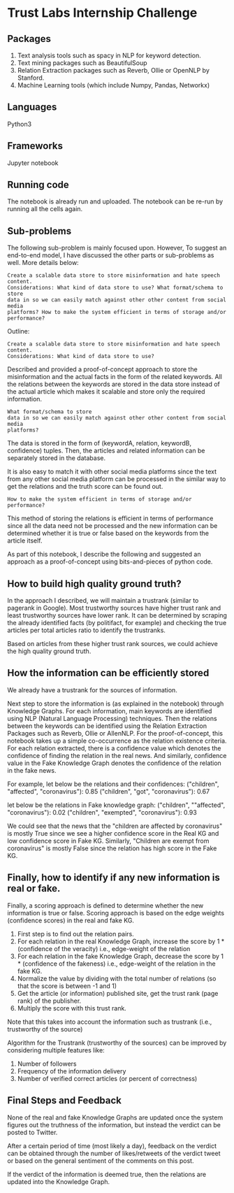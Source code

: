# Trust Labs Internship Challenge

## Packages
1. Text analysis tools such as spacy in NLP for keyword detection.
2. Text mining packages such as BeautifulSoup
3. Relation Extraction packages such as Reverb, Ollie or OpenNLP by Stanford.
4. Machine Learning tools (which include Numpy, Pandas, Networkx)

## Languages
Python3

## Frameworks
Jupyter notebook

## Running code
The notebook is already run and uploaded. The notebook can be re-run by running all the cells again.

## Sub-problems
The following sub-problem is mainly focused upon. However, To suggest an end-to-end model, I have discussed the other parts or sub-problems as well. More details below: 

```
Create a scalable data store to store misinformation and hate speech content. 
Considerations: What kind of data store to use? What format/schema to store 
data in so we can easily match against other other content from social media
platforms? How to make the system efficient in terms of storage and/or performance?
```

Outline:
```
Create a scalable data store to store misinformation and hate speech content. 
Considerations: What kind of data store to use?
```

Described and provided a proof-of-concept approach to store the misinformation and the actual facts in the form of the related keywords. All the relations between the keywords are stored in the data store instead of the actual article which makes it scalable and store only the required information.

```
What format/schema to store 
data in so we can easily match against other other content from social media
platforms?
```

The data is stored in the form of (keywordA, relation, keywordB, confidence) tuples. Then, the articles and related information can be separately stored in the database. 

It is also easy to match it with other social media platforms since the text from any other social media platform can be processed in the similar way to get the relations and the truth score can be found out.

```
How to make the system efficient in terms of storage and/or performance?
```

This method of storing the relations is efficient in terms of performance since all the data need not be processed and the new information can be determined whether it is true or false based on the keywords from the article itself.

As part of this notebook, I describe the following and suggested an approach as a proof-of-concept using bits-and-pieces of python code.

## How to build high quality ground truth?
In the approach I described, we will maintain a trustrank (similar to pagerank in Google). Most trustworthy sources have higher trust rank and least trustworthy sources have lower rank. It can be determined by scraping the already identified facts (by politifact, for example) and checking the true articles per total articles ratio to identify the trustranks.

Based on articles from these higher trust rank sources, we could achieve the high quality ground truth.

## How the information can be efficiently stored
We already have a trustrank for the sources of information.

Next step to store the information is (as explained in the notebook) through Knowledge Graphs. For each information, main keywords are identified using NLP (Natural Language Processing) techniques. Then the relations between the keywords can be identified using the Relation Extraction Packages such as Reverb, Ollie or AllenNLP. For the proof-of-concept, this notebook takes up a simple co-occurrence as the relation existence criteria. For each relation extracted, there is a confidence value which denotes the confidence of finding the relation in the real news. And similarly, confidence value in the Fake Knowledge Graph denotes the confidence of the relation in the fake news.

For example, let below be the relations and their confidences:
("children", "affected", "coronavirus"): 0.85
("children", "got", "coronavirus"): 0.67

let below be the relations in Fake knowledge graph:
("children", ""affected", "coronavirus"): 0.02
("children", "exempted", "coronavirus"): 0.93

We could see that the news that the "children are affected by coronavirus" is mostly True since we see a higher confidence score in the Real KG and low confidence score in Fake KG. Similarly, "Children are exempt from coronavirus" is mostly False since the relation has high score in the Fake KG.

## Finally, how to identify if any new information is real or fake.

Finally, a scoring approach is defined to determine whether the new information is true or false. Scoring approach is based on the edge weights (confidence scores) in the real and fake KG. 

1. First step is to find out the relation pairs.
2. For each relation in the real Knowledge Graph, increase the score by 1 * (confidence of the veracity) i.e., edge-weight of the relation
3. For each relation in the fake Knowledge Graph, decrease the score by 1 * (confidence of the fakeness) i.e., edge-weight of the relation in the fake KG.
4. Normalize the value by dividing with the total number of relations (so that the score is between -1 and 1)
5. Get the article (or information) published site, get the trust rank (page rank) of the publisher.
6. Multiply the score with this trust rank.

Note that this takes into account the information such as trustrank (i.e., trustworthy of the source)

Algorithm for the Trustrank (trustworthy of the sources) can be improved by considering multiple features like:
1. Number of followers
2. Frequency of the information delivery
3. Number of verified correct articles (or percent of correctness)

## Final Steps and Feedback

None of the real and fake Knowledge Graphs are updated once the system figures out the truthness of the information, but instead the verdict can be posted to Twitter.

After a certain period of time (most likely a day), feedback on the verdict can be obtained through the number of likes/retweets of the verdict tweet or based on the general sentiment of the comments on this post.

If the verdict of the information is deemed true, then the relations are updated into the Knowledge Graph.
